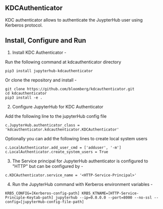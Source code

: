 ## KDCAuthenticator

KDC authenticator allows to authenticate the JuypterHub user using Kerberos protocol.

## Install, Configure and Run

 1. Install KDC Authenticator -

 Run the following command at kdcauthenticator directory
 ```
 pip3 install jupyterhub-kdcauthenticator
 ```

 Or clone the repository and install -
 ```
 git clone https://github.com/bloomberg/kdcauthenticator.git
 cd kdcauthenticator
 pip3 install -e .
 ```

2. Configure JupyterHub for KDC Authenticator

 Add the following line to the jupyterHub config file
 ```
 c.JupyterHub.authenticator_class = 'kdcauthenticator.kdcauthenticator.KDCAuthenticator'
 ```
 Optionally you can add the following lines to create local system users
 ```
 c.LocalAuthenticator.add_user_cmd = ['adduser', '-m']
 c.LocalAuthenticator.create_system_users = True
 ```

3. The Service principal for JupyterHub authenticator is configured to "HTTP" but can be configured by -

 ```
 c.KDCAuthenticator.service_name = '<HTTP-Service-Principal>'
 ```

4. Run the JupyterHub command with Kerberos environment variables -

 ```
 KRB5_CONFIG=[Kerberos-config-path] KRB5_KTNAME=[HTTP-Service-Principle-Keytab-path] jupyterhub --ip=0.0.0.0 --port=8000 --no-ssl --config=[jupyterHub-config-file-path]
 ```





